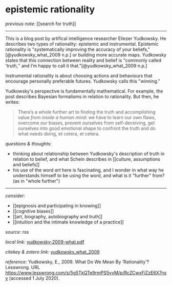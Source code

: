 # epistemic rationality 

_previous note:_ [[search for truth]]

---

This is a blog post by artifical intelligence researcher Eliezer Yudkowsky. He describes two types of rationality: epistemic and instrumental. Epistemic rationality is "systematically improving the accuracy of your beliefs,"[@yudkowsky_what_2009 n.p.] or building more accurate maps. Yudkowsky states that this connection between reality and belief is "commonly called 'truth,'' and I’m happy to call it that."[@yudkowsky_what_2009 n.p.]

Instrumental rationality is about choosing actions and behaviours that encourage personally preferable futures. Yudkowsky calls this "winning."

Yudkowsky's perspective is fundamentally mathematical. For example, the post describes Bayesian formalisms in relation to rationality. But then, he writes:

>There’s a whole further art to finding the truth and accomplishing value _from inside a human mind_: we have to learn our own flaws, overcome our biases, prevent ourselves from self-deceiving, get ourselves into good emotional shape to confront the truth and do what needs doing, et cetera, et cetera.



_questions & thoughts:_

- thinking about relationship between Yudkowsky's description of truth in relation to belief, and what Schein describes in [[culture, assumptions and beliefs]]
- his use of the word _art_ here is fascinating, and I wonder in what way he understands himself to be using the word, and what is it "further" from? (as in "whole further")

--- 

_consider:_

- [[epignosis and participating in knowing]]
- [[cognitive biases]]
- [[art, biography, autobiography and truth]]
- [[intuition and the intimate knowledge of a practice]]

_source:_ rss

_local link:_ [yudkowsky-2009-what.pdf](hook://file/mNlfEdcai?p=c2tlbGxpcy9Eb3dubG9hZHM=&n=yudkowsky-2009-what.pdf)

_citekey & zotero link:_ [yudkowsky_what_2009](zotero://select/items/1_LAX3THBR)

_reference:_ Yudkowsky, E., 2009. What Do We Mean By ‘Rationality’? Lesswrong. URL <https://www.lesswrong.com/s/5g5TkQTe9rmPS5vvM/p/RcZCwxFiZzE6X7nsv> (accessed 1 July 2020).


